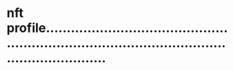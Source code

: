 # nft profile.........................................................................................................................
